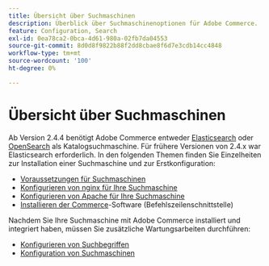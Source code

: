 ```yaml
---
title: Übersicht über Suchmaschinen
description: Überblick über Suchmaschinenoptionen für Adobe Commerce.
feature: Configuration, Search
exl-id: 0ea78ca2-0bca-4d61-980a-02fb7da04553
source-git-commit: 8d0d8f9822b88f2dd8cbae8f6d7e3cdb14cc4848
workflow-type: tm+mt
source-wordcount: '100'
ht-degree: 0%

---
```


# Übersicht über Suchmaschinen

Ab Version 2.4.4 benötigt Adobe Commerce entweder [Elasticsearch] oder [OpenSearch] als Katalogsuchmaschine. Für frühere Versionen von 2.4.x war Elasticsearch erforderlich. In den folgenden Themen finden Sie Einzelheiten zur Installation einer Suchmaschine und zur Erstkonfiguration:

- [Voraussetzungen für Suchmaschinen](../../installation/prerequisites/search-engine/overview.md)
- [Konfigurieren von nginx für Ihre Suchmaschine](../../installation/prerequisites/search-engine/configure-nginx.md)
- [Konfigurieren von Apache für Ihre Suchmaschine](../../installation/prerequisites/search-engine/configure-apache.md)
- [Installieren der Commerce](../../installation/composer.md)-Software (Befehlszeilenschnittstelle)

Nachdem Sie Ihre Suchmaschine mit Adobe Commerce installiert und integriert haben, müssen Sie zusätzliche Wartungsarbeiten durchführen:

- [Konfigurieren von Suchbegriffen](search-stopwords.md)
- [Konfiguration von Suchmaschinen](configure-search-engine.md)

<!-- Link Definitions -->

[Elasticsearch]: https://www.elastic.co
[OpenSearch]: https://opensearch.org/docs/latest/opensearch/install/index/
